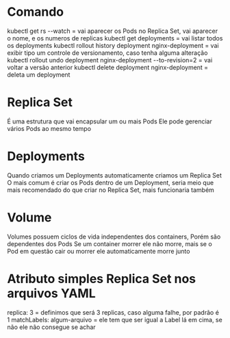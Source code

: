 # Comando
kubectl get rs --watch = vai aparecer os Pods no Replica Set, vai aparecer o nome, e os numeros de replicas
kubectl get deployments =  vai listar todos os deployments
kubectl rollout history deployment nginx-deployment = vai exibir tipo um controle de versionamento, caso tenha alguma alteração
kubectl rollout undo deployment nginx-deployment --to-revision=2 = vai voltar a versão anterior
kubectl delete deployment nginx-deployment = deleta um deployment

# Replica Set
É uma estrutura que vai encapsular um ou mais Pods
Ele pode gerenciar vários Pods ao mesmo tempo

# Deployments
Quando criamos um Deployments automaticamente criamos um Replica Set
O mais comum é criar os Pods dentro de um Deployment, seria meio que mais recomendado do que criar no Replica Set, mais funcionaria também

# Volume
Volumes possuem ciclos de vida independentes dos containers, Porém são dependentes dos Pods
Se um container morrer ele não morre, mais se o Pod em questão cair ou morrer ele automaticamente morre junto

# Atributo simples Replica Set nos arquivos YAML
replica: 3  = definimos que será 3 replicas, caso alguma falhe, por padrão é 1
matchLabels: algum-arquivo = ele tem que ser igual a Label lá em cima, se não ele não consegue se achar
